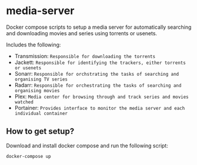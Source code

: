 # media-server

Docker compose scripts to setup a media server for automatically searching and downloading movies and series using torrents or usenets.

Includes the following:
* Transmission: `Responsible for downloading the torrents`
* Jackett: `Responsible for identifying the trackers, either torrents or usenets`
* Sonarr: `Responsible for orchstrating the tasks of searching and organising TV series`
* Radarr: `Responsible for orchestrating the tasks of searching and organising movies`
* Plex: `Media center for browsing through and track series and movies watched`
* Portainer: `Provides interface to monitor the media server and each individual container`

## How to get setup?

Download and install docker compose and run the following script:
```
docker-compose up
```

